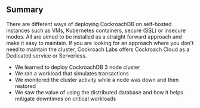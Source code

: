 ## Summary

There are different ways of deploying CockroachDB on self-hosted instances such as VMs, Kubernetes containers, secure (SSL) or insecure modes. All are aimed to be installed as a straight forward approach and make it easy to maintain. If you are looking for an approach where you don't need to maintain the cluster, Cockroach Labs offers Cockroach Cloud as a Dedicated service or Serverless.

* We learned to deploy CockroachDB 3 node cluster
* We ran a workload that simulates transactions
* We monitored the cluster activity while a node was down and then restored
* We saw the value of using the distributed database and how it helps mitigate downtimes on critical workloads
